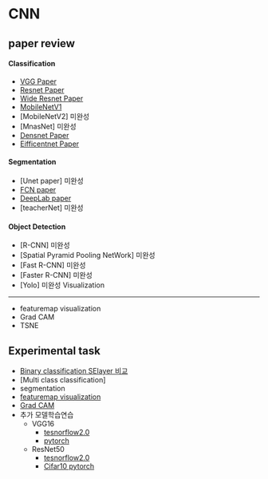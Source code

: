 CNN
=========

paper review
------------

#### Classification
* [VGG Paper](https://github.com/AhnYoungBin/portfolio/tree/master/paper_review/vggpaper)
* [Resnet Paper](https://github.com/AhnYoungBin/portfolio/blob/master/paper_review/resnetpaper)
* [Wide Resnet Paper](https://github.com/AhnYoungBin/portfolio/tree/master/paper_review/wideresnet)
* [MobileNetV1](https://github.com/AhnYoungBin/portfolio/tree/master/paper_review/mobilenetv1)
* [MobileNetV2] 미완성
* [MnasNet] 미완성
* [Densnet Paper](https://github.com/AhnYoungBin/portfolio/tree/master/paper_review/densenetpaper)
* [Eifficentnet Paper](https://github.com/AhnYoungBin/portfolio/tree/master/paper_review/efficientnetpaper)


#### Segmentation
* [Unet paper] 미완성
* [FCN paper](https://github.com/AhnYoungBin/portfolio/tree/master/paper_review/FCN)
* [DeepLab paper](https://github.com/AhnYoungBin/portfolio/tree/master/paper_review/deeplab)
* [teacherNet] 미완성

#### Object Detection
* [R-CNN] 미완성
* [Spatial Pyramid Pooling NetWork] 미완성
* [Fast R-CNN] 미완성
* [Faster R-CNN] 미완성
* [Yolo] 미완성 <!--https://yeomko.tistory.com/13?category=851298-->
Visualization
--------------
* featuremap visualization
* Grad CAM
* TSNE


Experimental task
-----------------
* [Binary classification SElayer 비교](https://github.com/AhnYoungBin/portfolio/tree/master/workspace/binary_classification)
* [Multi class classification]
* segmentation
* [featuremap visualization](https://github.com/AhnYoungBin/Featuremap_visualization)
* [Grad CAM](https://github.com/AhnYoungBin/Grad_cam)
* 추가 모델학습연습   
   - VGG16   
      + [tesnorflow2.0](https://github.com/AhnYoungBin/vgg16_tensorflow2.0)
      + [pytorch](https://github.com/AhnYoungBin/vgg16_pytorch)
   - ResNet50
        + [tesnorflow2.0](https://github.com/AhnYoungBin/Resnet_tensrorflow)
        + [Cifar10 pytorch](https://github.com/AhnYoungBin/Resnet50_pytorch) 

